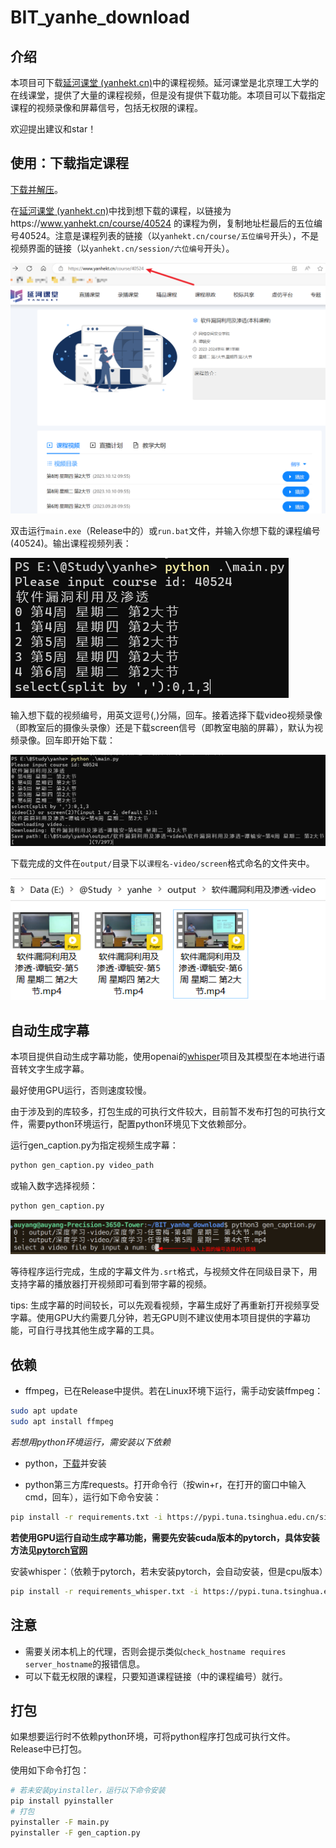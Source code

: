 # BIT_yanhe_download

## 介绍

本项目可下载[延河课堂 (yanhekt.cn)](https://www.yanhekt.cn/recordCourse)中的课程视频。延河课堂是北京理工大学的在线课堂，提供了大量的课程视频，但是没有提供下载功能。本项目可以下载指定课程的视频录像和屏幕信号，包括无权限的课程。

欢迎提出建议和star！

## 使用：下载指定课程

[下载并解压](https://github.com/AuYang261/BIT_yanhe_download/releases/latest/download/yanhe.zip)。

在[延河课堂 (yanhekt.cn)](https://www.yanhekt.cn/recordCourse)中找到想下载的课程，以链接为https://www.yanhekt.cn/course/40524 的课程为例，复制地址栏最后的五位编号40524。注意是课程列表的链接（以`yanhekt.cn/course/五位编号`开头），不是视频界面的链接（以`yanhekt.cn/session/六位编号`开头）。

![image-20231018204208066](md/README/image-20231018204208066.png)

双击运行`main.exe`（Release中的）或`run.bat`文件，并输入你想下载的课程编号(40524)。输出课程视频列表：

![image-20230926124749421](md/README/image-20230926124749421.png)

输入想下载的视频编号，用英文逗号(,)分隔，回车。接着选择下载video视频录像（即教室后的摄像头录像）还是下载screen信号（即教室电脑的屏幕），默认为视频录像。回车即开始下载：

![image-20230926124841432](md/README/image-20230926124841432.png)

下载完成的文件在`output/`目录下以`课程名-video/screen`格式命名的文件夹中。

![image-20230926124922726](md/README/image-20230926124922726.png)

## 自动生成字幕

本项目提供自动生成字幕功能，使用openai的[whisper](https://github.com/openai/whisper)项目及其模型在本地进行语音转文字生成字幕。

最好使用GPU运行，否则速度较慢。

由于涉及到的库较多，打包生成的可执行文件较大，目前暂不发布打包的可执行文件，需要python环境运行，配置python环境见下文依赖部分。

运行gen_caption.py为指定视频生成字幕：

```bash
python gen_caption.py video_path
```

或输入数字选择视频：

```bash
python gen_caption.py
```

![2024-04-08_17-42](md/README/2024-04-08_17-42.png)

等待程序运行完成，生成的字幕文件为`.srt`格式，与视频文件在同级目录下，用支持字幕的播放器打开视频即可看到带字幕的视频。

tips: 生成字幕的时间较长，可以先观看视频，字幕生成好了再重新打开视频享受字幕。使用GPU大约需要几分钟，若无GPU则不建议使用本项目提供的字幕功能，可自行寻找其他生成字幕的工具。

## 依赖

* ffmpeg，已在Release中提供。若在Linux环境下运行，需手动安装ffmpeg：

```bash
sudo apt update
sudo apt install ffmpeg
```

*若想用python环境运行，需安装以下依赖*

* python，[下载](https://www.python.org/ftp/python/3.9.4/python-3.9.4-amd64.exe)并安装

* python第三方库requests。打开命令行（按win+r，在打开的窗口中输入cmd，回车），运行如下命令安装：

```bash
pip install -r requirements.txt -i https://pypi.tuna.tsinghua.edu.cn/simple
```

**若使用GPU运行自动生成字幕功能，需要先安装cuda版本的pytorch，具体安装方法见[pytorch官网](https://pytorch.org/get-started/locally/)**

安装whisper：（依赖于pytorch，若未安装pytorch，会自动安装，但是cpu版本）
```bash
pip install -r requirements_whisper.txt -i https://pypi.tuna.tsinghua.edu.cn/simple
```

## 注意

* 需要关闭本机上的代理，否则会提示类似`check_hostname requires server_hostname`的报错信息。
* 可以下载无权限的课程，只要知道课程链接（中的课程编号）就行。

## 打包

如果想要运行时不依赖python环境，可将python程序打包成可执行文件。Release中已打包。

使用如下命令打包：

```bash
# 若未安装pyinstaller，运行以下命令安装
pip install pyinstaller
# 打包
pyinstaller -F main.py
pyinstaller -F gen_caption.py
```
